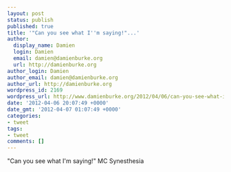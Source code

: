 ```yaml
---
layout: post
status: publish
published: true
title: '"Can you see what I''m saying!"...'
author:
  display_name: Damien
  login: Damien
  email: damien@damienburke.org
  url: http://damienburke.org
author_login: Damien
author_email: damien@damienburke.org
author_url: http://damienburke.org
wordpress_id: 2169
wordpress_url: http://www.damienburke.org/2012/04/06/can-you-see-what-im-saying/
date: '2012-04-06 20:07:49 +0000'
date_gmt: '2012-04-07 01:07:49 +0000'
categories:
- tweet
tags:
- tweet
comments: []
---
```

<p>"Can you see what I'm saying!" MC Synesthesia</p>
